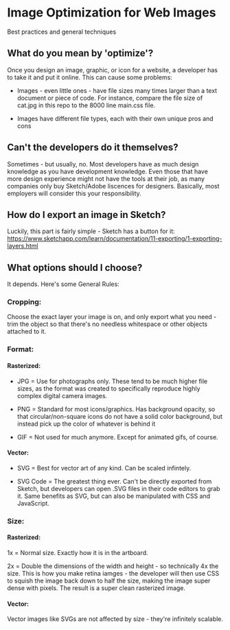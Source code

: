 # Image Optimization for Web Images
Best practices and general techniques

## What do you mean by 'optimize'?
Once you design an image, graphic, or icon for a website, a developer has to take it and put it online. This can cause some problems:

- Images - even little ones - have file sizes many times larger than a text document or piece of code. For instance, compare the file size of cat.jpg in this repo to the 8000 line main.css file. 

- Images have different file types, each with their own unique pros and cons

## Can't the developers do it themselves?
Sometimes - but usually, no. Most developers have as much design knowledge as you have development knowledge. Even those that have more design experience might not have the tools at their job, as many companies only buy Sketch/Adobe liscences for designers. Basically, most employers will consider this your responsibility.

## How do I export an image in Sketch?
Luckily, this part is fairly simple - Sketch has a button for it:
https://www.sketchapp.com/learn/documentation/11-exporting/1-exporting-layers.html

## What options should I choose?
It depends. Here's some General Rules:

### Cropping:
Choose the exact layer your image is on, and only export what you need - trim the object so that there's no needless whitespace or other objects attached to it.

### Format:

#### Rasterized: 

- JPG = Use for photographs only. These tend to be much higher file sizes, as the format was created to specifically reproduce highly complex digital camera images.

- PNG = Standard for most icons/graphics. Has background opacity, so that circular/non-square icons do not have a solid color background, but instead pick up the color of whatever is behind it

- GIF = Not used for much anymore. Except for animated gifs, of course.

#### Vector:

- SVG = Best for vector art of any kind. Can be scaled infintely.

- SVG Code = The greatest thing ever. Can't be directly exported from Sketch, but developers can open .SVG files in their code editors to grab it. Same benefits as SVG, but can also be manipulated with CSS and JavaScript.

### Size:

#### Rasterized:

1x = Normal size. Exactly how it is in the artboard.

2x = Double the dimensions of the width and height - so technically 4x the size. This is how you make retina iamges - the developer will then use CSS to squish the image back down to half the size, making the image super dense with pixels. The result is a super clean rasterized image.

#### Vector:

Vector images like SVGs are not affected by size - they're infinitely scalable.
























